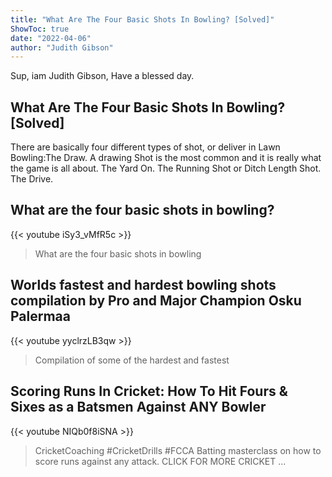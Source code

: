 ```yaml
---
title: "What Are The Four Basic Shots In Bowling? [Solved]"
ShowToc: true 
date: "2022-04-06"
author: "Judith Gibson" 
---
```


Sup, iam Judith Gibson, Have a blessed day.
## What Are The Four Basic Shots In Bowling? [Solved]
There are basically four different types of shot, or deliver in Lawn Bowling:The Draw. A drawing Shot is the most common and it is really what the game is all about. 
 The Yard On. 
 The Running Shot or Ditch Length Shot. 
 The Drive.

## What are the four basic shots in bowling?
{{< youtube iSy3_vMfR5c >}}
>What are the four basic shots in bowling

## Worlds fastest and hardest bowling shots compilation by Pro and Major Champion Osku Palermaa
{{< youtube yyclrzLB3qw >}}
>Compilation of some of the hardest and fastest 

## Scoring Runs In Cricket: How To Hit Fours & Sixes as a Batsmen Against ANY Bowler
{{< youtube NIQb0f8iSNA >}}
>CricketCoaching #CricketDrills #FCCA Batting masterclass on how to score runs against any attack. CLICK FOR MORE CRICKET ...

